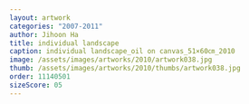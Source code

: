 ```yaml
---
layout: artwork
categories: "2007-2011"
author: Jihoon Ha
title: individual landscape
caption: individual landscape_oil on canvas_51×60㎝_2010
image: /assets/images/artworks/2010/artwork038.jpg
thumb: /assets/images/artworks/2010/thumbs/artwork038.jpg
order: 11140501
sizeScore: 05
---
```

